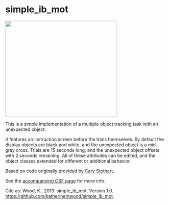 # simple_ib_mot

<img src="https://github.com/katherinemwood/simple_ib_mot/blob/master/still_frame.png" height="300" width="350">

This is a simple implementation of a multiple object tracking task with an unexpected object.

It features an instruction screen before the trials themselves. By default the display objects are black and white, and the unexpected object is a mid-gray cross. Trials are 15 seconds long, and the unexpected object offsets with 2 seconds remaining. All of these attributes can be edited, and the object classes extended for different or additional behavior.

Based on code originally provided by [Cary Stothart](https://github.com/cstothart).

See the [accompanying OSF page](https://osf.io/d95hz/) for more info. 

Cite as: Wood, K., 2019. simple_ib_mot. Version 1.0. https://github.com/katherinemwood/simple_ib_mot.
